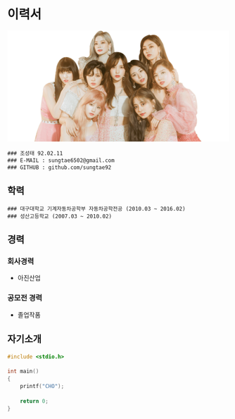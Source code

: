 # 이력서
![twice 사](https://github.com/sungtae92/smart_factory/blob/master/banner.png?raw=true)

	### 조성태 92.02.11
	### E-MAIL : sungtae6502@gmail.com
	### GITHUB : github.com/sungtae92

## 학력

	### 대구대학교 기계자동차공학부 자동차공학전공 (2010.03 ~ 2016.02)
	### 성산고등학교 (2007.03 ~ 2010.02)


## 경력

### 회사경력
- 아진산업

### 공모전 경력
- 졸업작품

## 자기소개
```C++
#include <stdio.h>

int main()
{
	printf("CHO");

	return 0;
}
```
